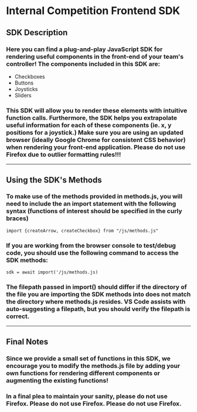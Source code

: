 # **Internal Competition Frontend SDK**
## **SDK Description**
### Here you can find a plug-and-play JavaScript SDK for rendering useful components in the front-end of your team's controller! The components included in this SDK are:
- Checkboxes
- Buttons
- Joysticks
- Sliders

### This SDK will allow you to render these elements with intuitive function calls. Furthermore, the SDK helps you extrapolate useful information for each of these components (ie. x, y positions for a joystick.) Make sure you are using an updated browser (ideally **Google Chrome** for consistent CSS behavior) when rendering your front-end application. **Please do not use Firefox due to outlier formatting rules!!!**
---
## **Using the SDK's Methods**
### To make use of the methods provided in methods.js, you will need to include the an import statement with the following syntax (functions of interest should be specified in the curly braces)
`import {createArrow, createCheckbox} from "/js/methods.js"` 
    
### If you are working from the browser console to test/debug code, you should use the following command to access the SDK methods:
`sdk = await import('/js/methods.js)`

### The filepath passed in import() should differ if the directory of the file you are importing the SDK methods into does not match the directory where methods.js resides. VS Code assists with auto-suggesting a filepath, but you should verify the filepath is correct.
---
## **Final Notes**
### Since we provide a small set of functions in this SDK, we encourage you to modify the methods.js file by adding your own functions for rendering different components or augmenting the existing functions!
### In a final plea to maintain your sanity, **please do not use Firefox. Please do not use Firefox. Please do not use Firefox.**